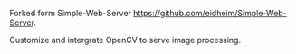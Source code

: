 
Forked form Simple-Web-Server https://github.com/eidheim/Simple-Web-Server.

Customize and intergrate OpenCV to serve image processing.